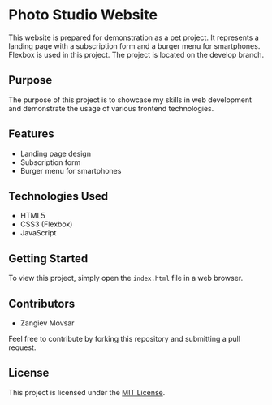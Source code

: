 # Photo Studio Website

This website is prepared for demonstration as a pet project. It represents a landing page with a subscription form and a burger menu for smartphones. Flexbox is used in this project. The project is located on the develop branch.

## Purpose

The purpose of this project is to showcase my skills in web development and demonstrate the usage of various frontend technologies.

## Features

- Landing page design
- Subscription form
- Burger menu for smartphones

## Technologies Used

- HTML5
- CSS3 (Flexbox)
- JavaScript

## Getting Started

To view this project, simply open the `index.html` file in a web browser.

## Contributors

- Zangiev Movsar

Feel free to contribute by forking this repository and submitting a pull request.

## License

This project is licensed under the [MIT License](LICENSE).
